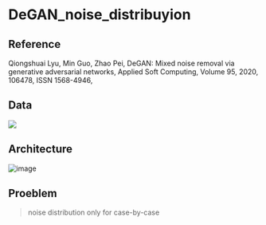 # DeGAN_noise_distribuyion

## Reference
Qiongshuai Lyu, Min Guo, Zhao Pei,
DeGAN: Mixed noise removal via generative adversarial networks,
Applied Soft Computing,
Volume 95,
2020,
106478,
ISSN 1568-4946,

## Data
<img src="http://chart.googleapis.com/chart?cht=tx&chl= \sigma" style="border:none;">

## Architecture
![image](https://ars.els-cdn.com/content/image/1-s2.0-S1568494620304178-gr2.jpg)

## Proeblem
> noise distribution only for case-by-case
